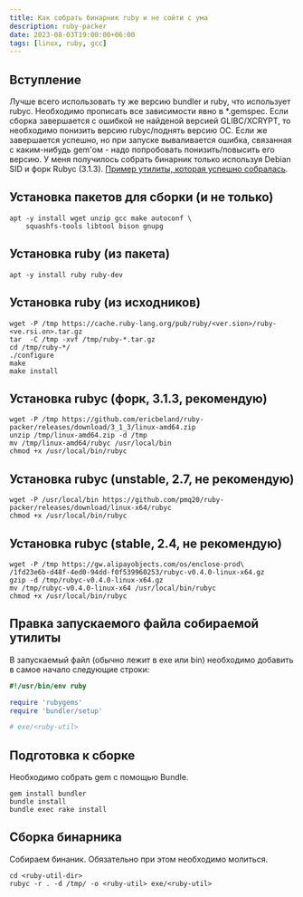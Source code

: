```yaml
---
title: Как собрать бинарник ruby и не сойти с ума
description: ruby-packer
date: 2023-08-03T19:00:00+06:00
tags: [linux, ruby, gcc]
---
```


## Вступление

Лучше всего использовать ту же версию bundler и ruby, что использует rubyc.
Необходимо прописать все зависимости явно в *.gemspec.
Если сборка завершается с ошибкой не найденой версией GLIBC/XCRYPT, то необходимо понизить версию rubyc/поднять версию ОС.
Если же завершается успешно, но при запуске вываливается ошибка, связанная с каким-нибудь gem'ом - надо попробовать понизить/повысить его версию.
У меня получилось собрать бинарник только используя Debian SID и форк Rubyc (3.1.3).
[Пример утилиты, которая успешно собралась](https://github.com/fruworg/pg-ldap-sync).

## Установка пакетов для сборки (и не только)

```shell
apt -y install wget unzip gcc make autoconf \
	squashfs-tools libtool bison gnupg
```

## Установка ruby (из пакета)

```shell
apt -y install ruby ruby-dev
```

## Установка ruby (из исходников)

```shell
wget -P /tmp https://cache.ruby-lang.org/pub/ruby/<ver.sion>/ruby-<ve.rsi.on>.tar.gz
tar  -C /tmp -xvf /tmp/ruby-*.tar.gz
cd /tmp/ruby-*/
./configure
make
make install
```

## Установка rubyc (форк, 3.1.3, рекомендую)

```shell
wget -P /tmp https://github.com/ericbeland/ruby-packer/releases/download/3_1_3/linux-amd64.zip
unzip /tmp/linux-amd64.zip -d /tmp
mv /tmp/linux-amd64/rubyc /usr/local/bin
chmod +x /usr/local/bin/rubyc 
```

## Установка rubyc (unstable, 2.7, не рекомендую)

```shell
wget -P /usr/local/bin https://github.com/pmq20/ruby-packer/releases/download/linux-x64/rubyc
chmod +x /usr/local/bin/rubyc 
```

## Установка rubyc (stable, 2.4, не рекомендую)

```shell
wget -P /tmp https://gw.alipayobjects.com/os/enclose-prod\
/1fd23e6b-d48f-4ed0-94dd-f0f539960253/rubyc-v0.4.0-linux-x64.gz
gzip -d /tmp/rubyc-v0.4.0-linux-x64.gz
mv /tmp/rubyc-v0.4.0-linux-x64 /usr/local/bin/rubyc
chmod +x /usr/local/bin/rubyc 
```

## Правка запускаемого файла собираемой утилиты

В запускаемый файл (обычно лежит в exe или bin) необходимо добавить в самое начало следующие строки:
```ruby
#!/usr/bin/env ruby

require 'rubygems'
require 'bundler/setup'

# exe/<ruby-util>
```

## Подготовка к сборке

Необходимо собрать gem с помощью Bundle.
```shell
gem install bundler
bundle install
bundle exec rake install
```

## Сборка бинарника

Собираем бинаник. Обязательно при этом необходимо молиться.
```shell
cd <ruby-util-dir>
rubyc -r . -d /tmp/ -o <ruby-util> exe/<ruby-util>
```

